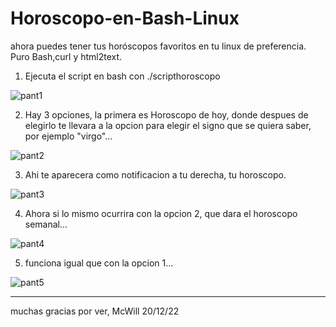 # Horoscopo-en-Bash-Linux
ahora puedes tener tus horóscopos favoritos en tu linux de preferencia. Puro Bash,curl y html2text.

1) Ejecuta el script en bash con ./scripthoroscopo

![pant1](https://user-images.githubusercontent.com/111131531/208794642-7edcbcf6-a8fb-43b7-b5ab-544d71b1bdae.png)

2) Hay 3 opciones, la primera es Horoscopo de hoy, donde despues de elegirlo te llevara a la opcion para elegir
el signo que se quiera saber, por ejemplo "virgo"...

![pant2](https://user-images.githubusercontent.com/111131531/208794749-9da14837-c7a3-4702-88a9-350bd25bc302.png)

3) Ahi te aparecera como notificacion a tu derecha, tu horoscopo. 

![pant3](https://user-images.githubusercontent.com/111131531/208795132-7b379628-f164-40b8-ae7c-7fbfe7a1b3b1.png)

4) Ahora si lo mismo ocurrira con la opcion 2, que dara el horoscopo semanal...

![pant4](https://user-images.githubusercontent.com/111131531/208795265-d590aa1d-ea20-4f5f-a7ff-28fed8927b83.png)

5) funciona igual que con la opcion 1...

![pant5](https://user-images.githubusercontent.com/111131531/208795419-5abc269a-529c-45e8-af43-adc8d393ef1f.png)


------------------------------------------


muchas gracias por ver, McWill 20/12/22
